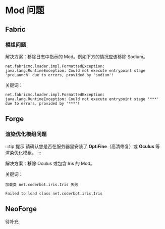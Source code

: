 # Mod 问题

## Fabric

### 模组问题

解决方案：移除日志中指示的 Mod。例如下方的情况应该移除 Sodium。

```
net.fabricmc.loader.impl.FormattedException: java.lang.RuntimeException: Could not execute entrypoint stage 'preLaunch' due to errors, provided by 'sodium'!
```

关键词：

```
net.fabricmc.loader.impl.FormattedException: java.lang.RuntimeException: Could not execute entrypoint stage '***' due to errors, provided by '***'!
```

## Forge

### 渲染优化模组问题

:::tip 提示
请确认您是否在服务器里安装了 **OptiFine**（高清修复）或 **Oculus** 等渲染优化模组。
:::

解决方案：移除 Oculus 或包含 Iris 的 Mod。

关键词：
```
加载类 net.coderbot.iris.Iris 失败

Failed to load class net.coderbot.iris.Iris
```

## NeoForge

待补充
